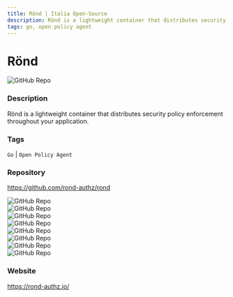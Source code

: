```yaml
---
title: Rönd | Italia Open-Source
description: Rönd is a lightweight container that distributes security policy enforcement throughout your application.
tags: go, open policy agent
---
```

        

# Rönd

![GitHub Repo](https://img.shields.io/static/v1?label=category&message=opensource&color=green)

### Description

Rönd is a lightweight container that distributes security policy enforcement throughout your application.

### Tags

`Go` | `Open Policy Agent`

### Repository

https://github.com/rond-authz/rond

![GitHub Repo](https://img.shields.io/github/stars/rond-authz/rond?style=social)<br />![GitHub Repo](https://img.shields.io/github/forks/rond-authz/rond?style=social)<br />![GitHub Repo](https://img.shields.io/github/v/tag/rond-authz/rond?style=social)<br />![GitHub Repo](https://img.shields.io/github/contributors/rond-authz/rond)<br />![GitHub Repo](https://img.shields.io/github/issues-pr/rond-authz/rond)<br />![GitHub Repo](https://img.shields.io/github/issues/rond-authz/rond)<br />![GitHub Repo](https://img.shields.io/github/license/rond-authz/rond)<br />![GitHub Repo](https://img.shields.io/github/last-commit/rond-authz/rond)<br />

### Website

https://rond-authz.io/